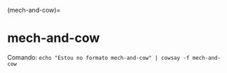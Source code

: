 (mech-and-cow)=

# mech-and-cow

Comando: `echo "Estou no formato mech-and-cow" | cowsay -f mech-and-cow`

```{literalinclude} saidas/mech-and-cow.txt 
```


